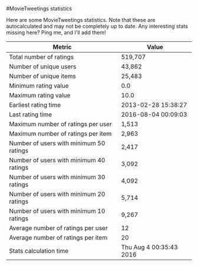 #MovieTweetings statistics

Here are some MovieTweetings statistics. Note that these are autocalculated and may not be completely up to date. Any interesting stats missing here? Ping me, and I'll add them!

Metric | Value
--- | ---
Total number of ratings                 | 519,707
Number of unique users                  | 43,862
Number of unique items                  | 25,483
Minimum rating value                    | 0.0
Maximum rating value                    | 10.0
Earliest rating time                    | 2013-02-28 15:38:27
Last rating time                        | 2016-08-04 00:09:03
Maximum number of ratings per user      | 1,513
Maximum number of ratings per item      | 2,963
Number of users with minimum 50 ratings | 2,417
Number of users with minimum 40 ratings | 3,092
Number of users with minimum 30 ratings | 4,092
Number of users with minimum 20 ratings | 5,714
Number of users with minimum 10 ratings | 9,267
Average number of ratings per user      | 12
Average number of ratings per item      | 20
Stats calculation time                  | Thu Aug  4 00:35:43 2016

